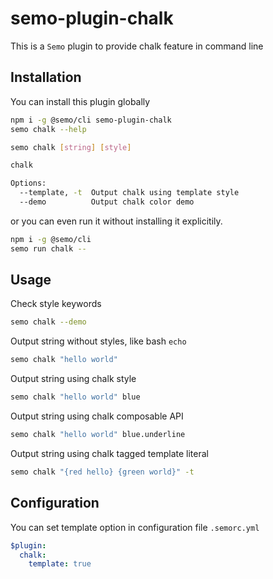 # semo-plugin-chalk

This is a `Semo` plugin to provide chalk feature in command line

## Installation

You can install this plugin globally

```bash
npm i -g @semo/cli semo-plugin-chalk
semo chalk --help

semo chalk [string] [style]

chalk

Options:
  --template, -t  Output chalk using template style
  --demo          Output chalk color demo
```

or you can even run it without installing it explicitily.

```bash
npm i -g @semo/cli
semo run chalk --
```


## Usage

Check style keywords

```bash
semo chalk --demo
```

Output string without styles, like bash `echo`

```bash
semo chalk "hello world"
```

Output string using chalk style

```bash
semo chalk "hello world" blue
```

Output string using chalk composable API

```bash
semo chalk "hello world" blue.underline
```

Output string using chalk tagged template literal

```bash
semo chalk "{red hello} {green world}" -t
```

## Configuration

You can set template option in configuration file `.semorc.yml`

```yml
$plugin:
  chalk:
    template: true
```